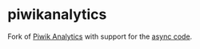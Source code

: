 piwikanalytics
==============

Fork of [Piwik Analytics](http://forwardslash.nl/piwik-analytics/) with support for the [async code](http://piwik.org/docs/javascript-tracking/#toc-asynchronous-tracking).